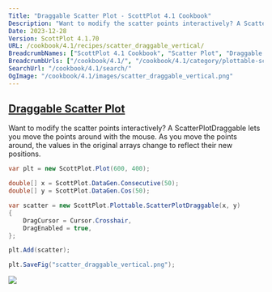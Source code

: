 ```yaml
---
Title: "Draggable Scatter Plot - ScottPlot 4.1 Cookbook"
Description: "Want to modify the scatter points interactively? A ScatterPlotDraggable lets you move the points around with the mouse. As you move the points around, the values in the original arrays change to reflect their new positions."
Date: 2023-12-28
Version: ScottPlot 4.1.70
URL: /cookbook/4.1/recipes/scatter_draggable_vertical/
BreadcrumbNames: ["ScottPlot 4.1 Cookbook", "Scatter Plot", "Draggable Scatter Plot"]
BreadcrumbUrls: ["/cookbook/4.1/", "/cookbook/4.1/category/plottable-scatter-plot", "/cookbook/4.1/recipes/scatter_draggable_vertical/"]
SearchUrl: "/cookbook/4.1/search/"
OgImage: "/cookbook/4.1/images/scatter_draggable_vertical.png"
---
```


<h2><a id='draggable-scatter-plot' href='/cookbook/4.1/recipes/scatter_draggable_vertical/'>Draggable Scatter Plot</a></h2>

Want to modify the scatter points interactively? A ScatterPlotDraggable lets you move the points around with the mouse. As you move the points around, the values in the original arrays change to reflect their new positions.

```cs
var plt = new ScottPlot.Plot(600, 400);

double[] x = ScottPlot.DataGen.Consecutive(50);
double[] y = ScottPlot.DataGen.Cos(50);

var scatter = new ScottPlot.Plottable.ScatterPlotDraggable(x, y)
{
    DragCursor = Cursor.Crosshair,
    DragEnabled = true,
};

plt.Add(scatter);

plt.SaveFig("scatter_draggable_vertical.png");
```

<img src='../../images/scatter_draggable_vertical.png' class='d-block mx-auto my-5' />


